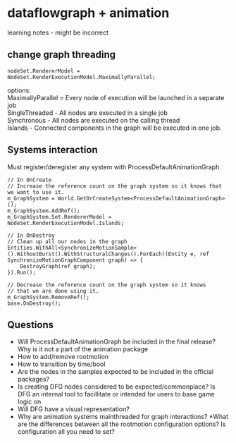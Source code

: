 
# dataflowgraph + animation
learning notes - might be incorrect

## change graph threading
```
nodeSet.RendererModel = NodeSet.RenderExecutionModel.MaximallyParallel;
```
options:    
  MaximallyParallel = Every node of execution will be launched in a separate job  
  SingleThreaded - All nodes are executed in a single job  
  Synchronous - All nodes are executed on the calling thread  
  Islands - Connected components in the graph will be executed in one job.  


## Systems interaction

Must register/deregister any system with ProcessDefaultAnimationGraph
```
// In OnCreate
// Increase the reference count on the graph system so it knows that we want to use it.
m_GraphSystem = World.GetOrCreateSystem<ProcessDefaultAnimationGraph>();
m_GraphSystem.AddRef();
m_GraphSystem.Set.RendererModel = NodeSet.RenderExecutionModel.Islands;

// In OnDestroy
// Clean up all our nodes in the graph
Entities.WithAll<SynchronizeMotionSample>().WithoutBurst().WithStructuralChanges().ForEach((Entity e, ref SynchronizeMotionGraphComponent graph) => {
    DestroyGraph(ref graph);
}).Run();

// Decrease the reference count on the graph system so it knows
// that we are done using it.
m_GraphSystem.RemoveRef();
base.OnDestroy();

```

## Questions
* Will ProcessDefaultAnimationGraph be included in the final release? Why is it not a part of the animation package
* How to add/remove rootmotion
* How to transition by time/bool
* Are the nodes in the samples expected to be included in the official packages?
* Is creating DFG nodes considered to be expected/commonplace? Is DFG an internal tool to facillitate or intended for users to base game logic on
* Will DFG have a visual representation?
* Why are animation systems mainthreaded for graph interactions?
*What are the differences between all the rootmotion configuration options? Is configuration all you need to set?
